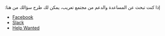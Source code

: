 :إذا كنت تبحث عن المساعدة والدعم من مجتمع تعريب، يمكن لك  طرح سؤالك من هنا
   - [Facebook](https://web.facebook.com/groups/djelfa.developers)
   - [Slack](https://d7-developers.slack.com/messages/CF5E4USF5/details/)
   - [Help Wanted](https://github.com/Code-Club-17/Ta3rib/issues)
  
